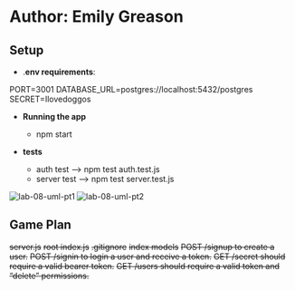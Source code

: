 # Author: Emily Greason

## Setup

- .**env requirements**:

PORT=3001
DATABASE_URL=postgres://localhost:5432/postgres
SECRET=Ilovedoggos

- **Running the app**
  - npm start

- **tests**
  - auth test --> npm test auth.test.js
  - server test --> npm test server.test.js

![lab-08-uml-pt1](../auth-api/img/lab-08-uml-pt1.png)
![lab-08-uml-pt2](../auth-api/img/lab-08-uml-pt2.png)

## Game Plan

~~server.js~~
~~root index.js~~
~~.gitignore~~
~~index models~~
~~POST /signup to create a user.~~
~~POST /signin to login a user and receive a token.~~
~~GET /secret should require a valid bearer token.~~
~~GET /users should require a valid token and “delete” permissions.~~

